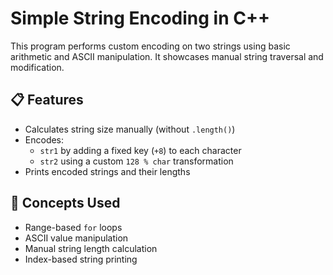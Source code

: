 # Simple String Encoding in C++

This program performs custom encoding on two strings using basic arithmetic and ASCII manipulation. It showcases manual string traversal and modification.

## 📋 Features

- Calculates string size manually (without `.length()`)
- Encodes:
  - `str1` by adding a fixed key (`+8`) to each character
  - `str2` using a custom `128 % char` transformation
- Prints encoded strings and their lengths

## 🧠 Concepts Used

- Range-based `for` loops
- ASCII value manipulation
- Manual string length calculation
- Index-based string printing
